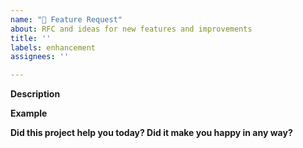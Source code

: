 ```yaml
---
name: "🚀 Feature Request"
about: RFC and ideas for new features and improvements
title: ''
labels: enhancement
assignees: ''

---
```


**Description**
<!-- A clear and concise description of the new feature. -->

**Example**
<!-- A simple example of the new feature in action (include PHP code example.)
     If the new feature changes an existing feature, include a simple before/after comparison. -->

**Did this project help you today? Did it make you happy in any way?**

<!-- Optional: Sometimes we get tired of reading bug reports and working on complex features, so if you have anything positive to share about how this library might have helped you we'd love to hear it! -->
